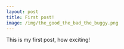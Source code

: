 ```yaml
---
layout: post
title: First post!
image: /img/the_good_the_bad_the_buggy.png
---
```


This is my first post, how exciting!